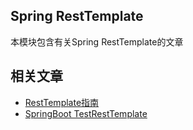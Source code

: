 ## Spring RestTemplate

本模块包含有关Spring RestTemplate的文章

## 相关文章

+ [RestTemplate指南](docs/RestTemplate指南.md)
+ [SpringBoot TestRestTemplate](docs/SpringBoot-TestRestTemplate.md)